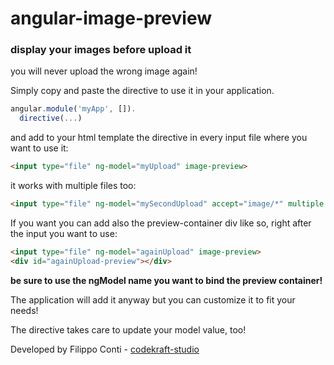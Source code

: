 # angular-image-preview
### display your images before upload it
you will never upload the wrong image again!

Simply copy and paste the directive to use it in your application.

```javascript
angular.module('myApp', []).
  directive(...)
```
and add to your html template the directive in every input file where you want to use it:

```html
<input type="file" ng-model="myUpload" image-preview>
```

it works with multiple files too:
```html
<input type="file" ng-model="mySecondUpload" accept="image/*" multiple image-preview>
```

If you want you can add also the preview-container div like so, right after the input you want to use:
```html
<input type="file" ng-model="againUpload" image-preview>
<div id="againUpload-preview"></div>

```
__be sure to use the ngModel name you want to bind the preview container!__

The application will add it anyway but you can customize it to fit your needs!

The directive takes care to update your model value, too!

Developed by Filippo Conti - [codekraft-studio](http://codekraft.it)
